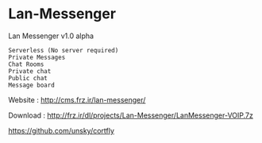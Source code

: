 Lan-Messenger
=============

Lan Messenger v1.0 alpha

    Serverless (No server required) 
    Private Messages 
    Chat Rooms 
    Private chat 
    Public chat 
    Message board 
  

Website : http://cms.frz.ir/lan-messenger/

Download : http://frz.ir/dl/projects/Lan-Messenger/LanMessenger-VOIP.7z

https://github.com/unsky/cortfly

